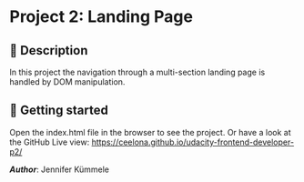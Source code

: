 # Project 2: Landing Page

## :scroll: Description

In this project the navigation through a multi-section landing page is handled by DOM manipulation.

## :rocket: Getting started

Open the index.html file in the browser to see the project.
Or have a look at the GitHub Live view: https://ceelona.github.io/udacity-frontend-developer-p2/

**_Author_**: Jennifer Kümmele
